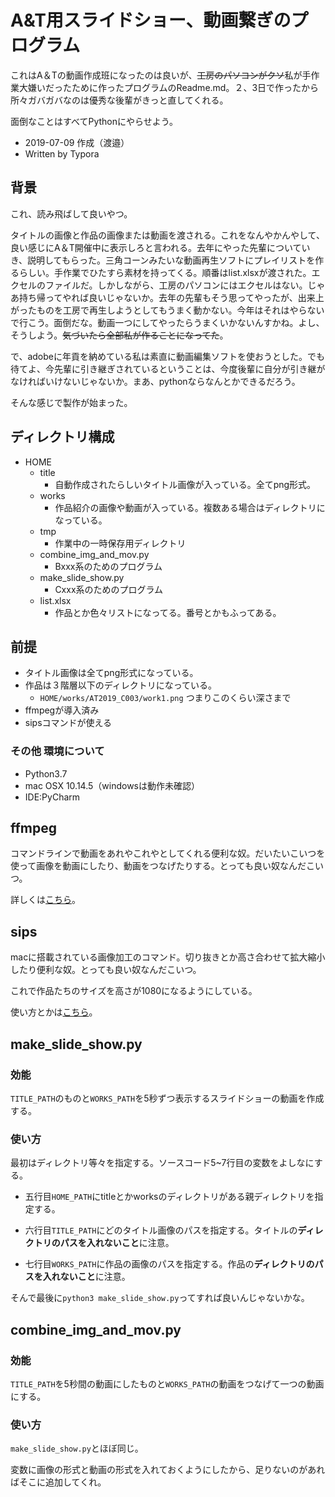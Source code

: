 # A&T用スライドショー、動画繋ぎのプログラム

これはA＆Tの動画作成班になったのは良いが、~~工房のパソコンがクソ~~私が手作業大嫌いだったために作ったプログラムのReadme.md。２、3日で作ったから所々ガバガバなのは優秀な後輩がきっと直してくれる。

面倒なことはすべてPythonにやらせよう。

- 2019-07-09 作成（渡邉）
- Written by Typora

## 背景

これ、読み飛ばして良いやつ。

タイトルの画像と作品の画像または動画を渡される。これをなんやかんやして、良い感じにA＆T開催中に表示しろと言われる。去年にやった先輩についていき、説明してもらった。三角コーンみたいな動画再生ソフトにプレイリストを作るらしい。手作業でひたすら素材を持ってくる。順番はlist.xlsxが渡された。エクセルのファイルだ。しかしながら、工房のパソコンにはエクセルはない。じゃあ持ち帰ってやれば良いじゃないか。去年の先輩もそう思ってやったが、出来上がったものを工房で再生しようとしてもうまく動かない。今年はそれはやらないで行こう。面倒だな。動画一つにしてやったらうまくいかないんすかね。よし、そうしよう。~~気づいたら全部私が作ることになってた~~。

  で、adobeに年貢を納めている私は素直に動画編集ソフトを使おうとした。でも待てよ、今先輩に引き継ぎされているということは、今度後輩に自分が引き継がなければいけないじゃないか。まあ、pythonならなんとかできるだろう。

  そんな感じで製作が始まった。

## ディレクトリ構成

- HOME
  - title
    - 自動作成されたらしいタイトル画像が入っている。全てpng形式。
  - works
    - 作品紹介の画像や動画が入っている。複数ある場合はディレクトリになっている。
  - tmp
    - 作業中の一時保存用ディレクトリ
  - combine_img_and_mov.py
    - Bxxx系のためのプログラム
  - make_slide_show.py
    - Cxxx系のためのプログラム
  - list.xlsx
    - 作品とか色々リストになってる。番号とかもふってある。

## 前提

- タイトル画像は全てpng形式になっている。
- 作品は３階層以下のディレクトリになっている。
  - `HOME/works/AT2019_C003/work1.png` つまりこのくらい深さまで
- ffmpegが導入済み
- sipsコマンドが使える

### その他 環境について

- Python3.7
- mac OSX 10.14.5（windowsは動作未確認）
- IDE:PyCharm

## ffmpeg

コマンドラインで動画をあれやこれやとしてくれる便利な奴。だいたいこいつを使って画像を動画にしたり、動画をつなげたりする。とっても良い奴なんだこいつ。

詳しくは[こちら](https://ffmpeg.org)。

## sips

macに搭載されている画像加工のコマンド。切り抜きとか高さ合わせて拡大縮小したり便利な奴。とっても良い奴なんだこいつ。

これで作品たちのサイズを高さが1080になるようにしている。

使い方とかは[こちら](https://qiita.com/livlea/items/53b755e5067d4ebc5b43)。

## make_slide_show.py

### 効能

`TITLE_PATH`のものと`WORKS_PATH`を5秒ずつ表示するスライドショーの動画を作成する。

### 使い方

最初はディレクトリ等々を指定する。ソースコード5~7行目の変数をよしなにする。

- 五行目`HOME_PATH`にtitleとかworksのディレクトリがある親ディレクトリを指定する。

- 六行目`TITLE_PATH`にどのタイトル画像のパスを指定する。タイトルの**ディレクトリのパスを入れないこと**に注意。

- 七行目`WORKS_PATH`に作品の画像のパスを指定する。作品の**ディレクトリのパスを入れないこと**に注意。

そんで最後に`python3 make_slide_show.py`ってすれば良いんじゃないかな。

## combine_img_and_mov.py

### 効能

`TITLE_PATH`を5秒間の動画にしたものと`WORKS_PATH`の動画をつなげて一つの動画にする。

### 使い方

`make_slide_show.py`とほぼ同じ。

変数に画像の形式と動画の形式を入れておくようにしたから、足りないのがあればそこに追加してくれ。